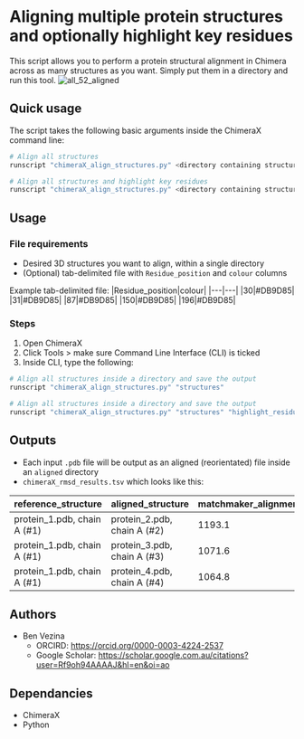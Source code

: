 # Aligning multiple protein structures and optionally highlight key residues
This script allows you to perform a protein structural alignment in Chimera across as many structures as you want. Simply put them in a directory and run this tool.
![all_52_aligned](https://github.com/user-attachments/assets/d0202aec-7022-4f28-b4fd-6d911bb51324)

## Quick usage

The script takes the following basic arguments inside the ChimeraX command line:
```python
# Align all structures
runscript "chimeraX_align_structures.py" <directory containing structures>

# Align all structures and highlight key residues
runscript "chimeraX_align_structures.py" <directory containing structures> <tab-delimited file containing residues to highlight>
```

## Usage

### File requirements
- Desired 3D structures you want to align, within a single directory
- (Optional) tab-delimited file with `Residue_position` and `colour` columns

Example tab-delimited file:
|Residue_position|colour|
|---|---|
|30|#DB9D85|
|31|#DB9D85|
|87|#DB9D85|
|150|#DB9D85|
|196|#DB9D85|



### Steps
1. Open ChimeraX
2. Click Tools > make sure Command Line Interface (CLI) is ticked
3. Inside CLI, type the following:
```python
# Align all structures inside a directory and save the output
runscript "chimeraX_align_structures.py" "structures"

# Align all structures inside a directory and save the output
runscript "chimeraX_align_structures.py" "structures" "highlight_residues.tsv"
```

## Outputs
- Each input `.pdb` file will be output as an aligned (reorientated) file inside an `aligned` directory
- `chimeraX_rmsd_results.tsv` which looks like this:

|reference_structure|aligned_structure|matchmaker_alignment_score|atom_pairs|rmsd_angstrom|pruned_atom_pairs|pruned_rmsd_angstrom|
|---|---|---|---|---|---|---|
|protein_1.pdb, chain A (#1)|protein_2.pdb, chain A (#2)|1193.1|228|0.342|227|0.307|
|protein_1.pdb, chain A (#1)|protein_3.pdb, chain A (#3)|1071.6|226|1.152|221|0.225|
|protein_1.pdb, chain A (#1)|protein_4.pdb, chain A (#4)|1064.8|226|1.387|220|0.353|


## Authors

- Ben Vezina
  - ORCIRD: https://orcid.org/0000-0003-4224-2537
  - Google Scholar: https://scholar.google.com.au/citations?user=Rf9oh94AAAAJ&hl=en&oi=ao


## Dependancies

- ChimeraX
- Python
